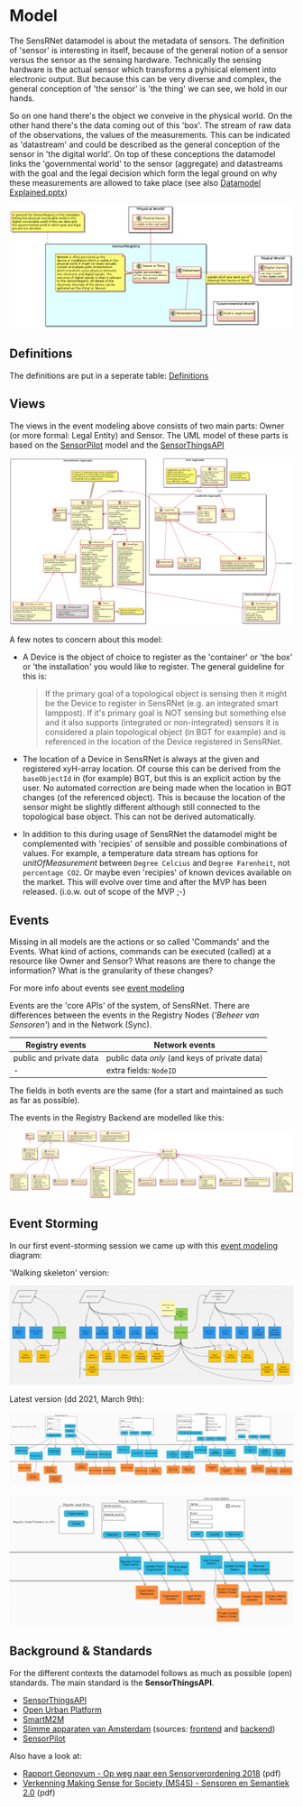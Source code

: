 # Model

The SensRNet datamodel is about the metadata of sensors.
The definition of 'sensor' is interesting in itself, because of the general notion of a sensor versus the sensor as the sensing hardware.
Technically the sensing hardware is the actual sensor which transforms a pyhisical element into electronic output.
But because this can be very diverse and complex, the general conception of 'the sensor' is 'the thing' we can see, we hold in our hands.

So on one hand there's the object we conveive in the physical world. On the other hand there's the data coming out of this 'box'.
The stream of raw data of the observations, the values of the measurements.
This can be indicated as 'datastream' and could be described as the general conception of the sensor in 'the digital world'. On top of these conceptions the datamodel links the 'governmental world' to the sensor (aggregate) and datastreams with the goal and the legal decision which form the legal ground on why these measurements are allowed to take place (see also [Datamodel Explained.pptx](SensRNet-Datamodel-explained.pptx))


![SensRNet Datamodel Context](img/SensRNet-Datamodel-Context.png)


## Definitions

The definitions are put in a seperate table: [Definitions](Definitions.md)


## Views

The views in the event modeling above consists of two main parts: Owner (or more formal: Legal Entity) and Sensor.
The UML model of these parts is based on the [SensorPilot](SensorPilot2018.md) model and the [SensorThingsAPI](https://en.wikipedia.org/wiki/SensorThings_API)

![Sensor View Model](img/SensRNet-Datamodel-SensorView.png)


A few notes to concern about this model:

- A Device is the object of choice to register as the 'container' or 'the box' or 'the installation' you would like to register. The general guideline for this is:
  
  > If the primary goal of a topological object is sensing then it might be the Device to register in SensRNet (e.g. an integrated smart lamppost). If it's primary goal is NOT sensing but something else and it also supports (integrated or non-integrated) sensors it is considered a plain topological object (in BGT for example) and is referenced in the location of the Device registered in SensRNet.

- The location of a Device in SensRNet is always at the given and registered xyH-array location. Of course this can be derived from the `baseObjectId` in (for example) BGT, but this is an explicit action by the user. No automated correction are being made when the location in BGT changes (of the referenced object). This is because the location of the sensor might be slightly different although still connected to the topological base object. This can not be derived automatically.

- In addition to this during usage of SensRNet the datamodel might be complemented with 'recipies' of sensible and possible combinations of values. For example, a temperature data stream has options for _unitOfMeasurement_ between `Degree Celcius` and `Degree Farenheit`, not `percentage CO2`. Or maybe even 'recipies' of known devices available on the market. This will evolve over time and after the MVP has been released. (i.o.w. out of scope of the MVP ;-)


## Events

Missing in all models are the actions or so called 'Commands' and the Events. 
What kind of actions, commands can be executed (called) at a resource like Owner and Sensor? 
What reasons are there to change the information?
What is the granularity of these changes?

For more info about events see [event modeling](https://eventmodeling.org/)

Events are the 'core APIs' of the system, of SensRNet. 
There are differences between the events in the Registry Nodes (_'Beheer van Sensoren'_) and in the Network (Sync).

| Registry events         | Network events                                |
|-------------------------|-----------------------------------------------|
| public and private data | public data _only_ (and keys of private data) |
| -                       | extra fields: `NodeID`                        |

The fields in both events are the same (for a start and maintained as such as far as possible). 


The events in the Registry Backend are modelled like this:

![SensRNet Registry Backend Events](https://raw.githubusercontent.com/kadaster-labs/sensrnet-registry-backend/main/docs/images/events-uml.svg)


## Event Storming

In our first event-storming session we came up with this [event modeling](https://eventmodeling.org/) diagram:

'Walking skeleton' version:

![Event Modeling](img/SensRNet-event-modeling.png)

Latest version (dd 2021, March 9th):

![Event Modeling](img/SensRNet-Event-Modeling-I-v20210309.png)

![Event Modeling](img/SensRNet-Event-Modeling-II-v20210309.png)



## Background & Standards

For the different contexts the datamodel follows as much as possible (open) standards.
The main standard is the **SensorThingsAPI**.

- [SensorThingsAPI](https://en.wikipedia.org/wiki/SensorThings_API)
- [Open Urban Platform]()
- [SmartM2M](https://www.etsi.org/committee/smartm2m)
- [Slimme apparaten van Amsterdam](https://slimmeapparaten.amsterdam.nl/) (sources: [frontend](https://github.com/Amsterdam/register-slimme-apparaten-frontend) and [backend](https://github.com/Amsterdam/iot-api))
- [SensorPilot](SensorPilot2018.md)

Also have a look at:

- [Rapport Geonovum - Op weg naar een Sensorverordening 2018](Rapport-Op-weg-naar-een-Sensorverordening-eindversie-201218.pdf) (pdf)
- [Verkenning Making Sense for Society (MS4S) - Sensoren en Semantiek 2.0](Verkenning-MS4S-SensorenEnSemantiek-2.0.pdf) (pdf)

